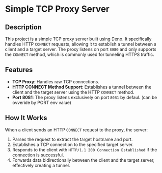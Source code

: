 # Simple TCP Proxy Server

## Description

This project is a simple TCP proxy server built using Deno. It specifically handles HTTP `CONNECT` requests, allowing it to establish a tunnel between a client and a target server. The proxy listens on port `8080` and only supports the `CONNECT` method, which is commonly used for tunneling HTTPS traffic.

## Features

- **TCP Proxy**: Handles raw TCP connections.
- **HTTP CONNECT Method Support**: Establishes a tunnel between the client and the target server using the HTTP `CONNECT` method.
- **Port 8081**: The proxy listens exclusively on port `8081` by defaul. (can be ovveride by PORT env value)

## How It Works

When a client sends an HTTP `CONNECT` request to the proxy, the server:

1. Parses the request to extract the target hostname and port.
2. Establishes a TCP connection to the specified target server.
3. Responds to the client with `HTTP/1.1 200 Connection Established` if the connection is successful.
4. Forwards data bidirectionally between the client and the target server, effectively creating a tunnel.


